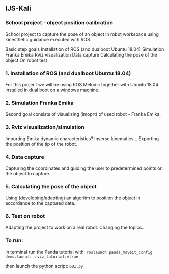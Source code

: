 ## IJS-Kali
### School project - object position calibration

School project to capture the pose of an object in robot workspace using kinesthetic guidance executed with ROS.

Basic step goals
Installation of ROS (and dualboot Ubuntu 18.04)
Simulation Franka Emika
Rviz visualization
Data capture
Calculating the pose of the object
On robot test

### 1. Installation of ROS (and dualboot Ubuntu 18.04)
For this project we will be using ROS Melodic together with Ubuntu 18.04 installed in dual boot on a windows machine.

### 2. Simulation Franka Emika
Second goal consists of visualizing (imoprt) of used robot - Franka Emika.

### 3. Rviz visualization/simulation
Importing Emika dynamic characteristics? Inverse kinematics... Exporting the position of the tip of the robot.

### 4. Data capture
Capturing the coordinates and guiding the user to predetermined points on the object to capture.

### 5. Calculating the pose of the object
Using (developing/adapting) an algoritm to position the object in accordance to the captured data.

### 6. Test on robot
Adapting the project to work on a real robot. Changing the topics...


### To run:
in terminal run the Panda tutorial with:
`roslaunch panda_moveit_config demo.launch  rviz_tutorial:=true`

then launch the python script:
`GUI.py`
